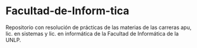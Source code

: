 # Facultad-de-Inform-tica
Repositorio con resolución de prácticas de las materias de las carreras apu, lic. en sistemas y lic. en informática de la Facultad de Informática de la UNLP.
